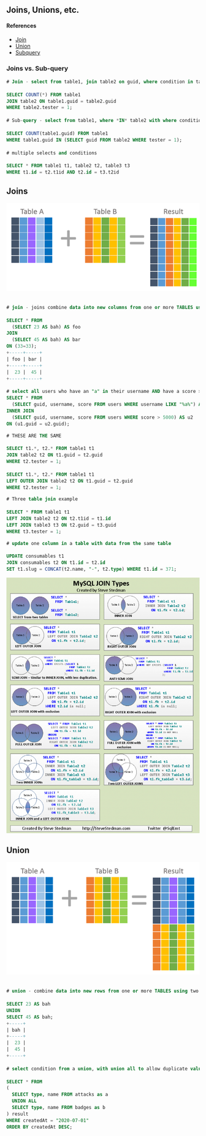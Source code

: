 
## Joins, Unions, etc.

#### References

* [Join](https://www.w3schools.com/sql/sql_join.asp)
* [Union](https://www.w3schools.com/sql/sql_union.asp)
* [Subquery](https://www.mysqltutorial.org/mysql-subquery/)



### Joins vs. Sub-query

```sql
# Join - select from table1, join table2 on guid, where condition in table2

SELECT COUNT(*) FROM table1
JOIN table2 ON table1.guid = table2.guid
WHERE table2.tester = 1;

# Sub-query - select from table1, where *IN* table2 with where condition

SELECT COUNT(table1.guid) FROM table1
WHERE table1.guid IN (SELECT guid FROM table2 WHERE tester = 1);

# multiple selects and conditions

SELECT * FROM table1 t1, table2 t2, table3 t3 
WHERE t1.id = t2.t1id AND t2.id = t3.t2id


```






## Joins

<img src="img/join-example.png" />

```sql

# join - joins combine data into new columns from one or more TABLES using a cartesian product

SELECT * FROM 
  (SELECT 23 AS bah) AS foo 
JOIN 
  (SELECT 45 AS bah) AS bar
ON (33=33);
+-----+-----+
| foo | bar |
+-----+-----+
|  23 |  45 | 
+-----+-----+

# select all users who have an "a" in their username AND have a score > 5000
SELECT * FROM 
  (SELECT guid, username, score FROM users WHERE username LIKE "%a%") AS u1 
INNER JOIN 
  (SELECT guid, username, score FROM users WHERE score > 5000) AS u2 
ON (u1.guid = u2.guid);

```




```sql
# THESE ARE THE SAME

SELECT t1.*, t2.* FROM table1 t1
JOIN table2 t2 ON t1.guid = t2.guid
WHERE t2.tester = 1;

SELECT t1.*, t2.* FROM table1 t1
LEFT OUTER JOIN table2 t2 ON t1.guid = t2.guid
WHERE t2.tester = 1;
```


```sql
# Three table join example

SELECT * FROM table1 t1
LEFT JOIN table2 t2 ON t2.t1id = t1.id
LEFT JOIN table3 t3 ON t2.guid = t3.guid
WHERE t3.tester = 1;

```







```sql
# update one column in a table with data from the same table

UPDATE consumables t1 
JOIN consumables t2 ON t1.id = t2.id
SET t1.slug = CONCAT(t2.name, "-", t2.type) WHERE t1.id = 371;

```


<img src="img/MySqlJoinTypesThumbnail-774x1024.png" />





## Union

<img src="img/union-example.png" />

```sql

# union - combine data into new rows from one or more TABLES using two or more select statements

SELECT 23 AS bah 
UNION
SELECT 45 AS bah;
+-----+
| bah |
+-----+
|  23 | 
|  45 | 
+-----+

# select condition from a union, with union all to allow duplicate values 

SELECT * FROM
(
  SELECT type, name FROM attacks as a
  UNION ALL
  SELECT type, name FROM badges as b
) result
WHERE createdAt = "2020-07-01"
ORDER BY createdAt DESC; 


```





